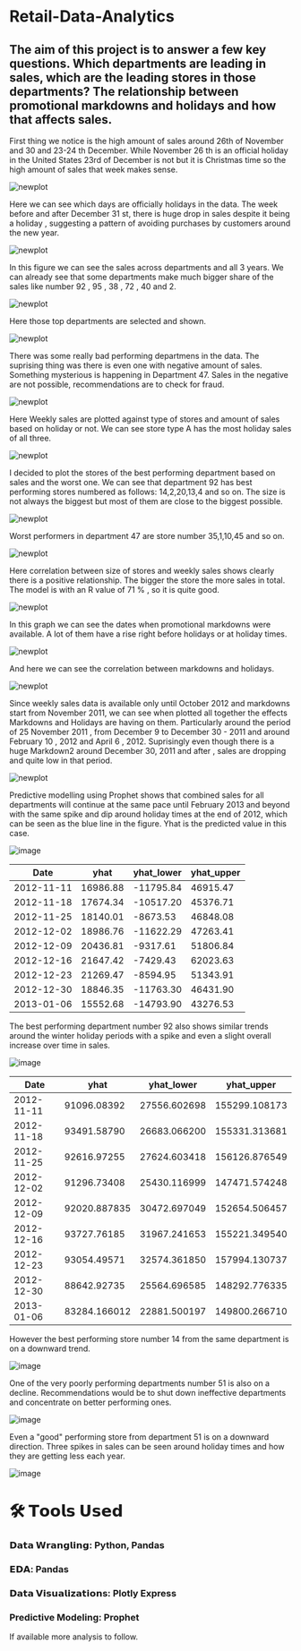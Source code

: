 # Retail-Data-Analytics

## The aim of this project is to answer a few key questions. Which departments are leading in sales, which are the leading stores in those departments? The relationship between promotional markdowns and holidays and how that affects sales.



First thing we notice is the high amount of sales around 26th of November and 30 and 23-24 th December. While November 26 th is an official holiday in the United States 23rd of December is not but it is Christmas time so the high amount of sales that week makes sense.

![newplot](https://github.com/user-attachments/assets/e5aa2d9d-d972-46d4-90e1-a72baa0ee1a4)

Here we can see which days are officially holidays in the data. The week before and after December 31 st, there is huge drop in sales despite it being a holiday , suggesting a pattern of avoiding purchases by customers around the new year.

![newplot](https://github.com/user-attachments/assets/cfec1d07-69b3-46c6-ae2b-22db56bd3d66)


In this figure we can see the sales across departments and all 3 years. We can already see that some departments make much bigger share of the sales like number 92 , 95 , 38 , 72 , 40 and 2.

![newplot](https://github.com/user-attachments/assets/84e6ebae-1530-418d-ba2b-74441c1ddd33)


Here those top departments are selected and shown.

![newplot](https://github.com/user-attachments/assets/7073199f-5782-41aa-8ba8-c02b00ba7d23)



There was some really bad performing departmens in the data. The suprising thing was there is even one with negative amount of sales. Something mysterious is happening in Department 47. Sales in the negative are not possible, recommendations are to check for fraud.

![newplot](https://github.com/user-attachments/assets/40f9279d-d689-4640-a00d-37b013e08181)


Here Weekly sales are plotted against type of stores and amount of sales based on holiday or not. We can see store type A has the most holiday sales of all three.

![newplot](https://github.com/user-attachments/assets/d74e29e3-5157-4309-a883-36a6cce93779)



I decided to plot the stores of the best performing department based on sales and the worst one. We can see that department 92 has best performing stores numbered as follows: 14,2,20,13,4 and so on. The size is not always the biggest but most of them are close to the biggest possible.

![newplot](https://github.com/user-attachments/assets/06380c5a-8280-4816-b98c-67305e308455)


Worst performers in department 47 are store number 35,1,10,45 and so on.

![newplot](https://github.com/user-attachments/assets/1d8e61da-1c5d-43fc-9f63-d88b9f3602aa)



Here correlation between size of stores and weekly sales shows clearly there is a positive relationship. The bigger the store the more sales in total. The model is with an R value of 71 % , so it is quite good.

![newplot](https://github.com/user-attachments/assets/d9fd3189-a5d0-42d4-bdc7-7efca57fea60)


In this graph we can see the dates when promotional markdowns were available. A lot of them have a rise right before holidays or at holiday times.


![newplot](https://github.com/user-attachments/assets/19c8f870-e533-4829-b6fd-f17e7f5dcf1d)

And here we can see the correlation between markdowns and holidays.

![newplot](https://github.com/user-attachments/assets/e6fd74c7-927e-4943-8475-d6efe3b1facd)

Since weekly sales data is available only until October 2012 and markdowns start from November 2011, we can see when plotted all together the effects Markdowns and Holidays are having on them. Particularly around the period of 25 November 2011 , from December 9 to December 30 - 2011 and around February 10 , 2012 and April 6 , 2012. Suprisingly even though there is a huge Markdown2 around December 30, 2011 and after , sales are dropping and quite low in that period.


![newplot](https://github.com/user-attachments/assets/3af6299a-5be6-4538-a2fd-83b179905290)


Predictive modelling using Prophet shows that combined sales for all departments will continue at the same pace until February 2013 and beyond with the same spike and dip around holiday times at the end of 2012, which can be seen as the blue line in the figure. Yhat is the predicted value in this case.

![image](https://github.com/user-attachments/assets/e1a71c65-0208-410d-a113-0668425b7003)



| Date       | yhat        | yhat_lower      | yhat_upper      |
|------------|-------------|-----------------|-----------------|
| 2012-11-11 | 16986.88    | -11795.84       | 46915.47        |
| 2012-11-18 | 17674.34    | -10517.20       | 45376.71        |
| 2012-11-25 | 18140.01    | -8673.53        | 46848.08        |
| 2012-12-02 | 18986.76    | -11622.29       | 47263.41        |
| 2012-12-09 | 20436.81    | -9317.61        | 51806.84        |
| 2012-12-16 | 21647.42    | -7429.43        | 62023.63        |
| 2012-12-23 | 21269.47    | -8594.95        | 51343.91        |
| 2012-12-30 | 18846.35    | -11763.30       | 46431.90        |
| 2013-01-06 | 15552.68    | -14793.90       | 43276.53        |


The best performing department number 92 also shows similar trends around the winter holiday periods with a spike and even a slight overall increase over time in sales.

![image](https://github.com/user-attachments/assets/19151199-987b-4075-8d9b-22ea9558d683)

|Date        |yhat         |yhat_lower       |yhat_upper       |
|------------|-------------|-----------------|-----------------|
|2012-11-11  |91096.08392  |27556.602698     |155299.108173    |
|2012-11-18  |93491.58790  |26683.066200     |155331.313681    |
|2012-11-25  |92616.97255  |27624.603418     |156126.876549    |
|2012-12-02  |91296.73408  |25430.116999     |147471.574248    |
|2012-12-09  |92020.887835 |30472.697049     |152654.506457    |
|2012-12-16  |93727.76185  |31967.241653     |155221.349540    |
|2012-12-23  |93054.49571  |32574.361850     |157994.130737    |
|2012-12-30  |88642.92735  |25564.696585     |148292.776335    |
|2013-01-06  |83284.166012 |22881.500197     |149800.266710    |


However the best performing store number 14 from the same department is on a downward trend.

![image](https://github.com/user-attachments/assets/0a8dd1c5-d76b-4ba3-b5fc-b68d2b014e64)


One of the very poorly performing departments number 51 is also on a decline. Recommendations would be to shut down ineffective departments and concentrate on better performing ones.

![image](https://github.com/user-attachments/assets/033a658f-37f7-46b2-bfc0-560f87e0067b)


Even a "good" performing store from department 51 is on a downward direction. Three spikes in sales can be seen around holiday times and how they are getting less each year.

![image](https://github.com/user-attachments/assets/53bf6988-a07d-43c4-844b-1ece7a11c98e)


# 🛠️ 𝗧𝗼𝗼𝗹𝘀 𝗨𝘀𝗲𝗱

### 𝗗𝗮𝘁𝗮 𝗪𝗿𝗮𝗻𝗴𝗹𝗶𝗻𝗴: Python, Pandas
### 𝗘𝗗𝗔: Pandas
### 𝗗𝗮𝘁𝗮 𝗩𝗶𝘀𝘂𝗮𝗹𝗶𝘇𝗮𝘁𝗶𝗼𝗻s: Plotly Express
### Predictive Modeling: Prophet

If available more analysis to follow.

